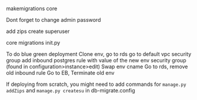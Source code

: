 makemigrations core



Dont forget to change admin password

add zips
create superuser

core migrations init.py

To do blue green deployment
Clone env, go to rds go to default vpc security group 
add inbound postgres rule with value of the new env security group (found in configuration>instance>edit)
Swap env cname 
Go to rds, remove old inbound rule
Go to EB, Terminate old env



If deploying from scratch, you might need to add commands for `manage.py addZips` and `manage.py createsu` in db-migrate.config
